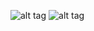 
![alt tag](/public/images/https://github.com/Anasauce/StudyMore/blob/master/20160912_092323.jpg)
![alt tag](/public/images/https://github.com/Anasauce/StudyMore/blob/master/20160912_092722.jpg)
